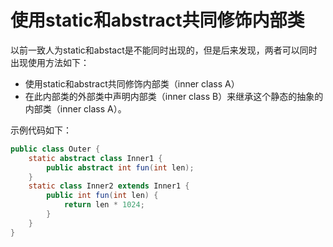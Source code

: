 # 使用static和abstract共同修饰内部类

以前一致人为static和abstact是不能同时出现的，但是后来发现，两者可以同时出现使用方法如下：

- 使用static和abstract共同修饰内部类（inner class A）
- 在此内部类的外部类中声明内部类（inner class B）来继承这个静态的抽象的内部类（inner class A）。

示例代码如下：

```java
public class Outer {
    static abstract class Inner1 {
        public abstract int fun(int len);
    }
    static class Inner2 extends Inner1 {
        public int fun(int len) {
            return len * 1024;
        }
    }
}
```

